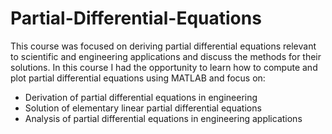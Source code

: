 # Partial-Differential-Equations

This course was focused on deriving partial differential equations relevant to scientific and engineering applications and discuss the methods for their solutions. 
 In this course I had the opportunity to learn how to compute and plot partial differential equations using MATLAB and focus on:
- Derivation of partial differential equations in engineering   
- Solution of elementary linear partial differential equations 
- Analysis of partial differential equations in engineering applications    
